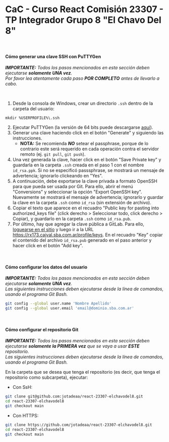 # **CaC - Curso React Comisión 23307 - TP Integrador Grupo 8 "El Chavo Del 8"**

&nbsp;

#### **Cómo generar una clave SSH con PuTTYGen**
_**IMPORTANTE:** Todos los pasos mencionados en esta sección deben ejecutarse **solamente UNA vez**._  
_Por favor lea atentamente cada paso **POR COMPLETO** antes de llevarlo a cabo._

&nbsp;

1. Desde la consola de Windows, crear un directorio `.ssh` dentro de la carpeta del usuario:
```console
mkdir %USERPROFILE%\.ssh
```

2. Ejecutar PuTTYGen (la versión de 64 bits puede descargarse [aquí](https://the.earth.li/~sgtatham/putty/latest/w64/puttygen.exe)).
3. Generar una clave haciendo click en el botón "Generate" y siguiendo las instrucciones.
    * **NOTA:** Se recomienda **_NO_** setear el passphrase, porque de lo contrario este será requerido en cada operación contra el servidor remoto (ej. `git pull`, `git push`).
4. Una vez generada la clave, hacer click en el botón "Save Private key" y guardarla en la carpeta `.ssh` creada en el paso 1 con el nombre `id_rsa.ppk`. Si no se especificó passsphrase, se mostrará un mensaje de advertencia; ignorarlo clickeando en "Yes".
5. A continuación, debe exportarse la clave privada a formato OpenSSH para que pueda ser usada por Git. Para ello, abrir el menú "Conversions" y seleccionar la opción "Export OpenSSH key". Nuevamente se mostrará el mensaje de advertencia; ignorarlo y guardar la clave en la carpeta `.ssh` como `id_rsa` (sin extensión de archivo).
6. Copiar el texto que aparece en el recuadro "Public key for pasting into authorized_keys file" (click derecho > Seleccionar todo, click derecho > Copiar), y guardarlo en la carpeta `.ssh` como `id_rsa.pub`.
7. Por último, hay que agregar la clave pública a GitLab. Para ello, [loguearse en el sitio](https://rx173.cajval.sba.com.ar/users/sign_in) y luego ir a la URL <https://rx173.cajval.sba.com.ar/profile/keys>. En el recuadro "Key" copiar el contenido del archivo `id_rsa.pub` generado en el paso anterior y hacer click en el botón "Add key".

&nbsp;

#### **Cómo configurar los datos del usuario**
_**IMPORTANTE:** Todos los pasos mencionados en esta sección deben ejecutarse **solamente UNA vez**._  
_Las siguientes instrucciones deben ejecutarse desde la línea de comandos, usando el programa Git Bash._

```bash
git config --global user.name 'Nombre Apellido'
git config --global user.email 'email@dominio.sba.com.ar'
```

&nbsp;

#### **Cómo configurar el repositorio Git**
_**IMPORTANTE:** Todos los pasos mencionados en esta sección deben ejecutarse **solamente la PRIMERA vez** que se vaya a usar **ESTE** repositorio._  
_Las siguientes instrucciones deben ejecutarse desde la línea de comandos, usando el programa Git Bash._

En la carpeta que se desea que tenga el repositorio (es decir, que tenga el repositorio como subcarpeta), ejecutar:

* Con SsH:
```bash
git clone git@github.com:jotadeaa/react-23307-elchavodel8.git
cd react-23307-elchavodel8
git checkout main
```

* Con HTTPS:
```bash
git clone https://github.com/jotadeaa/react-23307-elchavodel8.git
cd react-23307-elchavodel8
git checkout main
```
